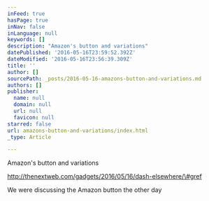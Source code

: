 ```yaml
---
inFeed: true
hasPage: true
inNav: false
inLanguage: null
keywords: []
description: "Amazon's button and variations"
datePublished: '2016-05-16T23:59:52.392Z'
dateModified: '2016-05-16T23:56:39.309Z'
title: ''
author: []
sourcePath: _posts/2016-05-16-amazons-button-and-variations.md
authors: []
publisher:
  name: null
  domain: null
  url: null
  favicon: null
starred: false
url: amazons-button-and-variations/index.html
_type: Article

---
```

Amazon's button and variations

http://thenextweb.com/gadgets/2016/05/16/dash-elsewhere/\#gref

We were discussing the Amazon button the other day